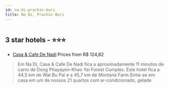 ```yaml
---
id: na-di-prachin-buri
title: Na Di, Prachin Buri
---
```


<center><img src="https://i.travelapi.com/hotels/30000000/29090000/29088300/29088217/97037857_z.jpg" alt="" /></center>


##  3 star hotels - ⭐️⭐️⭐️

-    [Casa & Cafe De Nadi](https://www.hurb.com/br/aud/https://www.hurb.com/br/hotels/na-di/casa-cafe-de-nadi-HT-3ASW?cmp=18055) Prices from R$ 124,82
   > Em Na Di, Casa & Cafe De Nadi fica a aproximadamente 11 minutos de carro de Dong Phayayen-Khao Yai Forest Complex.  Este hotel fica a 44,5 km de Wat Bu Pai e a 45,7 km de Montana Farm.Sinta-se em casa em um de nossos 21 quartos com ar-condicionado, gelade
